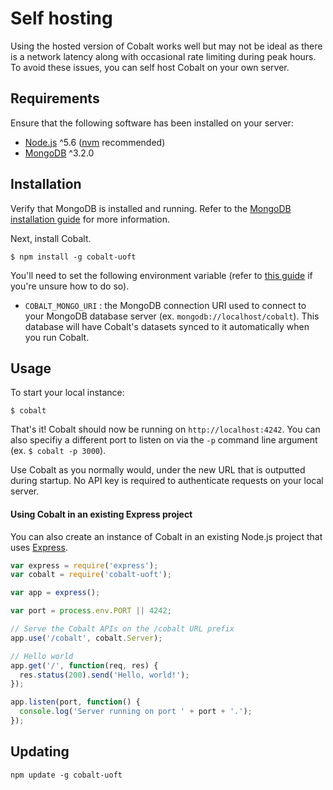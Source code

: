 # Self hosting

Using the hosted version of Cobalt works well but may not be ideal as there is a network latency along with occasional rate limiting during peak hours. To avoid these issues, you can self host Cobalt on your own server.

## Requirements

Ensure that the following software has been installed on your server:

* [Node.js](https://nodejs.org/) ^5.6 ([nvm](https://github.com/creationix/nvm) recommended)
* [MongoDB](https://www.mongodb.org/) ^3.2.0

## Installation

Verify that MongoDB is installed and running. Refer to the [MongoDB installation guide](https://docs.mongodb.org/manual/installation/) for more information.

Next, install Cobalt.
```
$ npm install -g cobalt-uoft
```

You'll need to set the following environment variable (refer to [this guide](http://www.schrodinger.com/kb/1842) if you're unsure how to do so).

* `COBALT_MONGO_URI` : the MongoDB connection URI used to connect to your MongoDB database server (ex. `mongodb://localhost/cobalt`). This database will have Cobalt's datasets synced to it automatically when you run Cobalt.

## Usage 

To start your local instance:

```
$ cobalt
```

That's it! Cobalt should now be running on `http://localhost:4242`. You can also specifiy a different port to listen on via the `-p` command line argument (ex. `$ cobalt -p 3000`).

Use Cobalt as you normally would, under the new URL that is outputted during startup. No API key is required to authenticate requests on your local server.

#### Using Cobalt in an existing Express project

You can also create an instance of Cobalt in an existing Node.js project that uses [Express](http://expressjs.com/).

```js
var express = require('express');
var cobalt = require('cobalt-uoft');

var app = express();

var port = process.env.PORT || 4242;

// Serve the Cobalt APIs on the /cobalt URL prefix
app.use('/cobalt', cobalt.Server);

// Hello world
app.get('/', function(req, res) {
  res.status(200).send('Hello, world!');
});

app.listen(port, function() {
  console.log('Server running on port ' + port + '.');
});
```

## Updating

```
npm update -g cobalt-uoft
```
